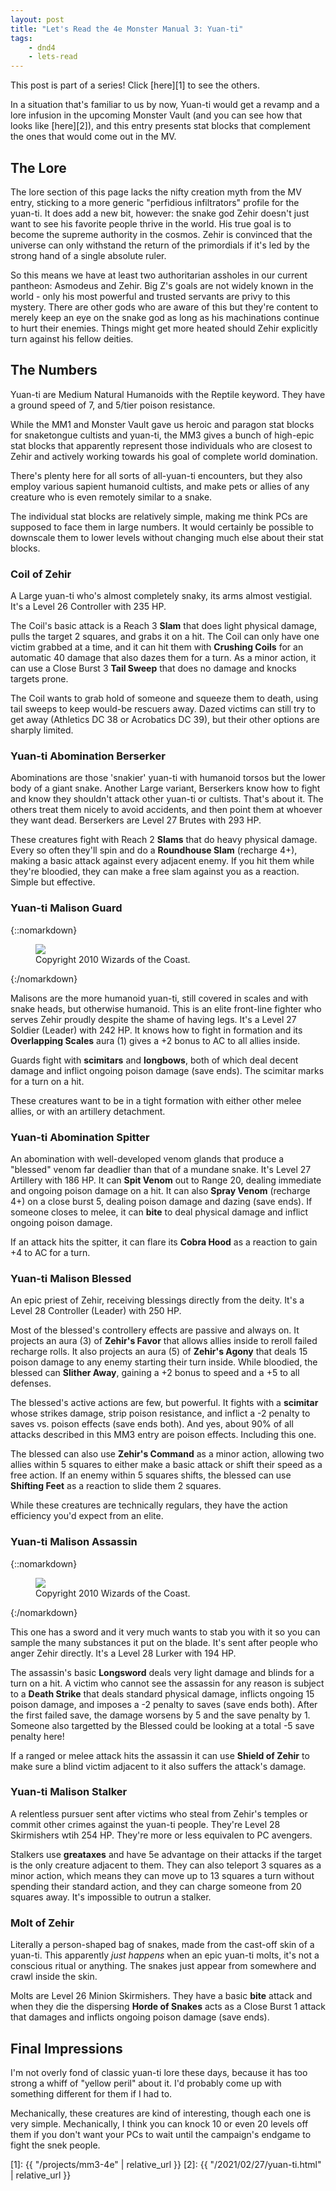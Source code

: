 ```yaml
---
layout: post
title: "Let's Read the 4e Monster Manual 3: Yuan-ti"
tags:
    - dnd4
    - lets-read
---
```


This post is part of a series! Click [here][1] to see the others.

In a situation that's familiar to us by now, Yuan-ti would get a revamp and a
lore infusion in the upcoming Monster Vault (and you can see how that looks like
[here][2]), and this entry presents stat blocks that complement the ones that
would come out in the MV.

## The Lore

The lore section of this page lacks the nifty creation myth from the MV entry,
sticking to a more generic "perfidious infiltrators" profile for the yuan-ti. It
does add a new bit, however: the snake god Zehir doesn't just want to see his
favorite people thrive in the world. His true goal is to become the supreme
authority in the cosmos. Zehir is convinced that the universe can only withstand
the return of the primordials if it's led by the strong hand of a single
absolute ruler.

So this means we have at least two authoritarian assholes in our current
pantheon: Asmodeus and Zehir. Big Z's goals are not widely known in the world -
only his most powerful and trusted servants are privy to this mystery. There are
other gods who are aware of this but they're content to merely keep an eye on
the snake god as long as his machinations continue to hurt their enemies. Things
might get more heated should Zehir explicitly turn against his fellow deities.

## The Numbers

Yuan-ti are Medium Natural Humanoids with the Reptile keyword. They have a
ground speed of 7, and 5/tier poison resistance.

While the MM1 and Monster Vault gave us heroic and paragon stat blocks for
snaketongue cultists and yuan-ti, the MM3 gives a bunch of high-epic stat blocks
that apparently represent those individuals who are closest to Zehir and
actively working towards his goal of complete world domination.

There's plenty here for all sorts of all-yuan-ti encounters, but they also
employ various sapient humanoid cultists, and make pets or allies of any
creature who is even remotely similar to a snake.

The individual stat blocks are relatively simple, making me think PCs are
supposed to face them in large numbers. It would certainly be possible to
downscale them to lower levels without changing much else about their stat
blocks.

### Coil of Zehir

A Large yuan-ti who's almost completely snaky, its arms almost vestigial. It's a
Level 26 Controller with 235 HP.

The Coil's basic attack is a Reach 3 **Slam** that does light physical damage,
pulls the target 2 squares, and grabs it on a hit. The Coil can only have one
victim grabbed at a time, and it can hit them with **Crushing Coils** for an
automatic 40 damage that also dazes them for a turn. As a minor action, it can
use a Close Burst 3 **Tail Sweep** that does no damage and knocks targets prone.

The Coil wants to grab hold of someone and squeeze them to death, using tail
sweeps to keep would-be rescuers away. Dazed victims can still try to get away
(Athletics DC 38 or Acrobatics DC 39), but their other options are sharply
limited.

### Yuan-ti Abomination Berserker

Abominations are those 'snakier' yuan-ti with humanoid torsos but the lower
body of a giant snake. Another Large variant, Berserkers know how to fight and
know they shouldn't attack other yuan-ti or cultists. That's about it. The
others treat them nicely to avoid accidents, and then point them at whoever they
want dead. Berserkers are Level 27 Brutes with 293 HP.

These creatures fight with Reach 2 **Slams** that do heavy physical
damage. Every so often they'll spin and do a **Roundhouse Slam** (recharge 4+),
making a basic attack against every adjacent enemy. If you hit them while
they're bloodied, they can make a free slam against you as a reaction. Simple
but effective.

### Yuan-ti Malison Guard

{::nomarkdown}
<figure class="center">
  <img src="{{ "/assets/wir-mm3-4e-yuan-ti-guard.png" | absolute_url }}"/>
  <figcaption>
    Copyright 2010 Wizards of the Coast.
  </figcaption>
</figure>
{:/nomarkdown}

Malisons are the more humanoid yuan-ti, still covered in scales and with snake
heads, but otherwise humanoid. This is an elite front-line fighter who serves
Zehir proudly despite the shame of having legs. It's a Level 27 Soldier (Leader)
with 242 HP. It knows how to fight in formation and its **Overlapping Scales**
aura (1) gives a +2 bonus to AC to all allies inside.

Guards fight with **scimitars** and **longbows**, both of which deal decent
damage and inflict ongoing poison damage (save ends). The scimitar marks for a
turn on a hit.

These creatures want to be in a tight formation with either other melee allies,
or with an artillery detachment.

### Yuan-ti Abomination Spitter

An abomination with well-developed venom glands that produce a "blessed" venom
far deadlier than that of a mundane snake. It's Level 27 Artillery with 186
HP. It can **Spit Venom** out to Range 20, dealing immediate and ongoing poison
damage on a hit. It can also **Spray Venom** (recharge 4+) on a close burst 5,
dealing poison damage and dazing (save ends). If someone closes to melee, it can
**bite** to deal physical damage and inflict ongoing poison damage.

If an attack hits the spitter, it can flare its **Cobra Hood** as a reaction to
gain +4 to AC for a turn.

### Yuan-ti Malison Blessed

An epic priest of Zehir, receiving blessings directly from the deity. It's a
Level 28 Controller (Leader) with 250 HP.

Most of the blessed's controllery effects are passive and always on. It projects
an aura (3) of **Zehir's Favor** that allows allies inside to reroll failed
recharge rolls. It also projects an aura (5) of **Zehir's Agony** that deals 15
poison damage to any enemy starting their turn inside. While bloodied, the
blessed can **Slither Away**, gaining a +2 bonus to speed and a +5 to all
defenses.

The blessed's active actions are few, but powerful. It fights with a
**scimitar** whose strikes damage, strip poison resistance, and inflict a -2
penalty to saves vs. poison effects (save ends both). And yes, about 90% of all
attacks described in this MM3 entry are poison effects. Including this one.

The blessed can also use **Zehir's Command** as a minor action, allowing two
allies within 5 squares to either make a basic attack or shift their speed as a
free action. If an enemy within 5 squares shifts, the blessed can use **Shifting
Feet** as a reaction to slide them 2 squares.

While these creatures are technically regulars, they have the action efficiency
you'd expect from an elite.

### Yuan-ti Malison Assassin

{::nomarkdown}
<figure class="center">
  <img src="{{ "/assets/wir-mm3-4e-yuan-ti-assassin.png" | absolute_url }}"/>
  <figcaption>
    Copyright 2010 Wizards of the Coast.
  </figcaption>
</figure>
{:/nomarkdown}

This one has a sword and it very much wants to stab you with it so you can
sample the many substances it put on the blade. It's sent after people who anger
Zehir directly. It's a Level 28 Lurker with 194 HP.

The assassin's basic **Longsword** deals very light damage and blinds for a turn
on a hit. A victim who cannot see the assassin for any reason is subject to a
**Death Strike** that deals standard physical damage, inflicts ongoing 15 poison
damage, and imposes a -2 penalty to saves (save ends both). After the first
failed save, the damage worsens by 5 and the save penalty by 1. Someone also
targetted by the Blessed could be looking at a total -5 save penalty here!

If a ranged or melee attack hits the assassin it can use **Shield of Zehir** to
make sure a blind victim adjacent to it also suffers the attack's damage.

### Yuan-ti Malison Stalker

A relentless pursuer sent after victims who steal from Zehir's temples or commit
other crimes against the yuan-ti people. They're Level 28 Skirmishers wtih 254
HP. They're more or less equivalen to PC avengers.

Stalkers use **greataxes** and have 5e advantage on their attacks if the target
is the only creature adjacent to them. They can also teleport 3 squares as a
minor action, which means they can move up to 13 squares a turn without spending
their standard action, and they can charge someone from 20 squares away. It's
impossible to outrun a stalker.

### Molt of Zehir

Literally a person-shaped bag of snakes, made from the cast-off skin of a
yuan-ti. This apparently _just happens_ when an epic yuan-ti molts, it's not a
conscious ritual or anything. The snakes just appear from somewhere and crawl
inside the skin.

Molts are Level 26 Minion Skirmishers. They have a basic **bite** attack and
when they die the dispersing **Horde of Snakes** acts as a Close Burst 1 attack
that damages and inflicts ongoing poison damage (save ends).

## Final Impressions

I'm not overly fond of classic yuan-ti lore these days, because it has too
strong a whiff of "yellow peril" about it. I'd probably come up with something
different for them if I had to.

Mechanically, these creatures are kind of interesting, though each one is very
simple. Mechanically, I think you can knock 10 or even 20 levels off them if you
don't want your PCs to wait until the campaign's endgame to fight the snek
people.


[1]: {{ "/projects/mm3-4e" | relative_url }}
[2]: {{ "/2021/02/27/yuan-ti.html" | relative_url }}
